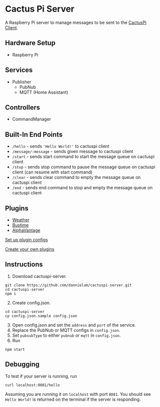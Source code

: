 # Cactus Pi Server

A Raspberry Pi server to manage messages to be sent to the [CactusPi Client](https://github.com/dannielum/cactuspi-client).

## Hardware Setup

- Raspberry Pi

## Services

- Publisher
  - PubNub
  - MQTT (Home Assistant)

## Controllers

- CommandManager

## Built-In End Points

- `/hello` - sends `'Hello World!'` to cactuspi client
- `/message/:message` - sends given message to cactuspi client
- `/start` - sends start command to start the message queue on cactuspi client
- `/stop` - sends stop command to pause the message queue on cactuspi client (can resume with start command)
- `/clear` - sends clear command to empty the message queue on cactuspi client
- `/end` - sends end command to stop and empty the message queue on cactuspi client

## Plugins

- [Weather](./plugins/weather/README.md)
- [Bustime](./plugins/bustime/README.md)
- [AlphaVantage](./plugins/alphavantage/README.md)

[Set up plugin configs](./plugins/README.md#Plugin-Configs)

[Create your own plugins](./plugins/README.md#Create-Your-Own-Plugins)

## Instructions

1. Download cactuspi-server.

```
git clone https://github.com/dannielum/cactuspi-server.git
cd cactuspi-server
npm i
```

2. Create config.json.

```
cd cactuspi-server
cp config.json.sample config.json
```

3. Open config.json and set the `address` and `port` of the service.
4. Replace the PubNub or MQTT configs in `config.json`.
5. Set `pubsubType` to either `pubnub` or `mqtt` in `config.json`.
6. Run

```
npm start
```

## Debugging

To test if your server is running, run

```
curl localhost:8081/hello
```

Assuming you are running it on `localhost` with port `8081`. You should see `Hello World!` is returned on the terminal if the server is responding.

